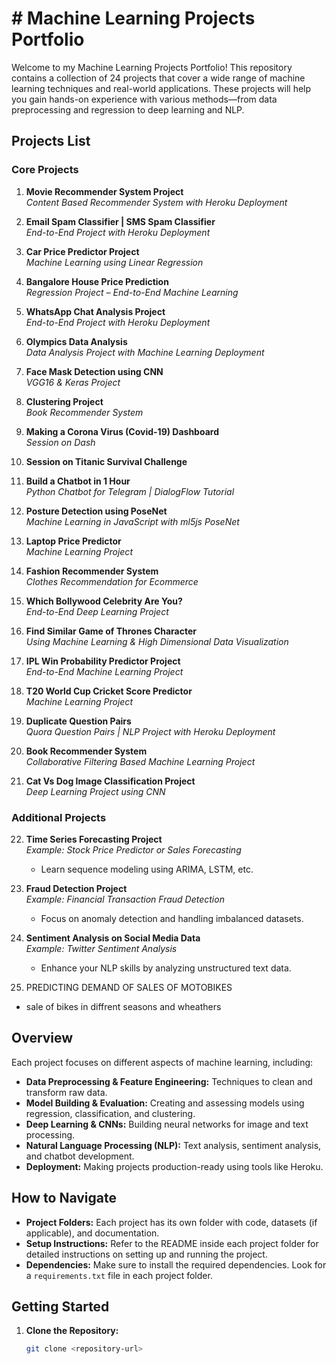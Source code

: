# # Machine Learning Projects Portfolio

Welcome to my Machine Learning Projects Portfolio! This repository contains a collection of 24 projects that cover a wide range of machine learning techniques and real-world applications. These projects will help you gain hands-on experience with various methods—from data preprocessing and regression to deep learning and NLP.

## Projects List

### Core Projects

1. **Movie Recommender System Project**  
   *Content Based Recommender System with Heroku Deployment*

2. **Email Spam Classifier | SMS Spam Classifier**  
   *End-to-End Project with Heroku Deployment*

3. **Car Price Predictor Project**  
   *Machine Learning using Linear Regression*

4. **Bangalore House Price Prediction**  
   *Regression Project – End-to-End Machine Learning*

5. **WhatsApp Chat Analysis Project**  
   *End-to-End Project with Heroku Deployment*

6. **Olympics Data Analysis**  
   *Data Analysis Project with Machine Learning Deployment*

7. **Face Mask Detection using CNN**  
   *VGG16 & Keras Project*

8. **Clustering Project**  
   *Book Recommender System*

9. **Making a Corona Virus (Covid-19) Dashboard**  
   *Session on Dash*

10. **Session on Titanic Survival Challenge**

11. **Build a Chatbot in 1 Hour**  
    *Python Chatbot for Telegram | DialogFlow Tutorial*

12. **Posture Detection using PoseNet**  
    *Machine Learning in JavaScript with ml5js PoseNet*

13. **Laptop Price Predictor**  
    *Machine Learning Project*

14. **Fashion Recommender System**  
    *Clothes Recommendation for Ecommerce*

15. **Which Bollywood Celebrity Are You?**  
    *End-to-End Deep Learning Project*

16. **Find Similar Game of Thrones Character**  
    *Using Machine Learning & High Dimensional Data Visualization*

17. **IPL Win Probability Predictor Project**  
    *End-to-End Machine Learning Project*

18. **T20 World Cup Cricket Score Predictor**  
    *Machine Learning Project*

19. **Duplicate Question Pairs**  
    *Quora Question Pairs | NLP Project with Heroku Deployment*

20. **Book Recommender System**  
    *Collaborative Filtering Based Machine Learning Project*

21. **Cat Vs Dog Image Classification Project**  
    *Deep Learning Project using CNN*

### Additional Projects

22. **Time Series Forecasting Project**  
    *Example: Stock Price Predictor or Sales Forecasting*  
    - Learn sequence modeling using ARIMA, LSTM, etc.

23. **Fraud Detection Project**  
    *Example: Financial Transaction Fraud Detection*  
    - Focus on anomaly detection and handling imbalanced datasets.

24. **Sentiment Analysis on Social Media Data**  
    *Example: Twitter Sentiment Analysis*  
    - Enhance your NLP skills by analyzing unstructured text data.
      
25. PREDICTING DEMAND OF SALES OF MOTOBIKES
   - sale of bikes in diffrent seasons and wheathers 
## Overview

Each project focuses on different aspects of machine learning, including:

- **Data Preprocessing & Feature Engineering:** Techniques to clean and transform raw data.
- **Model Building & Evaluation:** Creating and assessing models using regression, classification, and clustering.
- **Deep Learning & CNNs:** Building neural networks for image and text processing.
- **Natural Language Processing (NLP):** Text analysis, sentiment analysis, and chatbot development.
- **Deployment:** Making projects production-ready using tools like Heroku.

## How to Navigate

- **Project Folders:** Each project has its own folder with code, datasets (if applicable), and documentation.
- **Setup Instructions:** Refer to the README inside each project folder for detailed instructions on setting up and running the project.
- **Dependencies:** Make sure to install the required dependencies. Look for a `requirements.txt` file in each project folder.

## Getting Started

1. **Clone the Repository:**

   ```bash
   git clone <repository-url>
